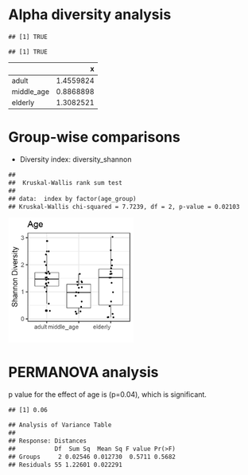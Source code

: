 


# Alpha diversity analysis


```
## [1] TRUE
```

```
## [1] TRUE
```



|           |         x|
|:----------|---------:|
|adult      | 1.4559824|
|middle_age | 0.8868898|
|elderly    | 1.3082521|

# Group-wise comparisons
* Diversity index: diversity_shannon


```
## 
## 	Kruskal-Wallis rank sum test
## 
## data:  index by factor(age_group)
## Kruskal-Wallis chi-squared = 7.7239, df = 2, p-value = 0.02103
```

<img src="figure_age/group_comp-1.png" title="plot of chunk group_comp" alt="plot of chunk group_comp" width="50%" />

# PERMANOVA analysis

p value for the effect of age  is (p=0.04), which is significant.


```
## [1] 0.06
```

```
## Analysis of Variance Table
## 
## Response: Distances
##           Df  Sum Sq  Mean Sq F value Pr(>F)
## Groups     2 0.02546 0.012730  0.5711 0.5682
## Residuals 55 1.22601 0.022291
```
